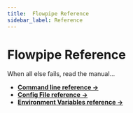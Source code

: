```yaml
---
title:  Flowpipe Reference
sidebar_label: Reference
---
```


# Flowpipe Reference

When all else fails, read the manual...

- **[Command line reference →](reference/cli)**
- **[Config File reference →](reference/config-files)**
- **[Environment Variables reference →](reference/env-vars)**
